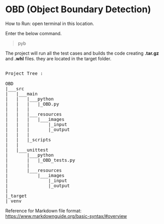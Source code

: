 # OBD (Object Boundary Detection)

How to Run:
open terminal in this location.

Enter the below command.
 > pyb

The project will run all the test cases and builds the code creating **.tar.gz** and **.whl** files.
they are located in the target folder.
<pre>

Project Tree :

OBD
|___src
|	|___main
|	|	|___python
|	|	|	|_OBD.py
|	|	|
|	|	|___resources
|	|	|	|___images
|	|	|		|_input
|	|	|		|_output
|	|	|
|	|	|_scripts
|	|
|	|___unittest
|		|___python
|		|	|_OBD_tests.py
|		|
|		|___resources
|			|___images
|				|_input
|				|_output
|
|_target
|_venv
</pre>


Reference for Markdown file format:
https://www.markdownguide.org/basic-syntax/#overview
